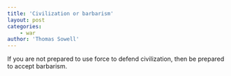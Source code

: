 ```yaml
---
title: 'Civilization or barbarism'
layout: post
categories:
    - war
author: 'Thomas Sowell'
---
```


If you are not prepared to use force to defend civilization, then be prepared to accept barbarism.